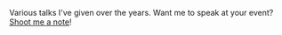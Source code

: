 Various talks I've given over the years. Want me to speak at your event? [Shoot me a note](mailto:rijkvanzanten@me.com)! 